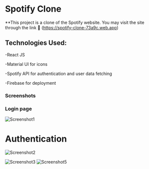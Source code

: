 # Spotify Clone
**This project is a clone of the Spotify website. You may visit the site through the link :rocket: (https://spotify-clone-73a9c.web.app)

## Technologies Used:

-React JS

-Material UI for icons

-Spotify API for authentication and user data fetching

-Firebase for deployment

### Screenshots

### Login page
![Screenshot1](https://user-images.githubusercontent.com/78134745/138594541-c621d2e5-a796-49f2-a024-c643d5621278.png)
# Authentication
![Screenshot2](https://user-images.githubusercontent.com/78134745/138594593-0362f1f7-a8c4-4dc9-8f96-ed8e8618b0da.png)

![Screenshot3](https://user-images.githubusercontent.com/78134745/138594580-8dd54716-bf32-4ae4-81ab-77eb6a48a0b8.png)
![Screenshot5](https://user-images.githubusercontent.com/78134745/138594551-68c0a14b-8d41-4a24-a364-bd8d9713aa86.png)
